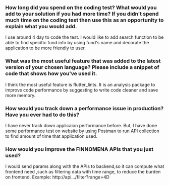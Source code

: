 ### How long did you spend on the coding test? What would you add to your solution if you had more time? If you didn't spend much time on the coding test then use this as an opportunity to explain what you would add.
I use around 4 day to code the test. I would like to add search function to be able to find specific fund info by using fund's name and decorate the application to be more friendly to user.

### What was the most useful feature that was added to the latest version of your chosen language? Please include a snippet of code that shows how you've used it.
I think the most useful feature is flutter_lints. It is an analysis package to improve code performance by suggesting to write code cleaner and save more memory.

### How would you track down a performance issue in production? Have you ever had to do this?
I have never track down applicaion performance before. But, I have done some performance test on website by using Postman to run API collection to find amount of time that application used.

### How would you improve the FINNOMENA APIs that you just used?
I would send params along with the APIs to backend,so it can compute what frontend need ,such as filtering data with time range, to reduce the burden on frontend.
Example: http://api.../filter?range=4D
